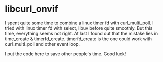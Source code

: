 # libcurl_onvif

I spent quite some time to combine a linux timer fd with curl_multi_poll. I tried with linux timer fd with select, libuv before quite smoothly. But this time, everything seems not right. At last I found out that the mistake lies in time_create & timerfd_create.  timerfd_create is the one could work with curl_multi_poll and other event loop. 


I put the code here to save other people's time. Good luck!
